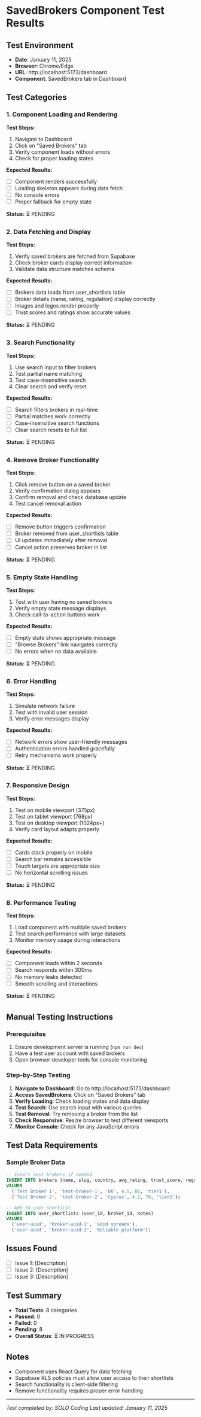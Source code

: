 # SavedBrokers Component Test Results

## Test Environment
- **Date**: January 11, 2025
- **Browser**: Chrome/Edge
- **URL**: http://localhost:5173/dashboard
- **Component**: SavedBrokers tab in Dashboard

## Test Categories

### 1. Component Loading and Rendering
**Test Steps:**
1. Navigate to Dashboard
2. Click on "Saved Brokers" tab
3. Verify component loads without errors
4. Check for proper loading states

**Expected Results:**
- [ ] Component renders successfully
- [ ] Loading skeleton appears during data fetch
- [ ] No console errors
- [ ] Proper fallback for empty state

**Status:** ⏳ PENDING

### 2. Data Fetching and Display
**Test Steps:**
1. Verify saved brokers are fetched from Supabase
2. Check broker cards display correct information
3. Validate data structure matches schema

**Expected Results:**
- [ ] Brokers data loads from user_shortlists table
- [ ] Broker details (name, rating, regulation) display correctly
- [ ] Images and logos render properly
- [ ] Trust scores and ratings show accurate values

**Status:** ⏳ PENDING

### 3. Search Functionality
**Test Steps:**
1. Use search input to filter brokers
2. Test partial name matching
3. Test case-insensitive search
4. Clear search and verify reset

**Expected Results:**
- [ ] Search filters brokers in real-time
- [ ] Partial matches work correctly
- [ ] Case-insensitive search functions
- [ ] Clear search resets to full list

**Status:** ⏳ PENDING

### 4. Remove Broker Functionality
**Test Steps:**
1. Click remove button on a saved broker
2. Verify confirmation dialog appears
3. Confirm removal and check database update
4. Test cancel removal action

**Expected Results:**
- [ ] Remove button triggers confirmation
- [ ] Broker removed from user_shortlists table
- [ ] UI updates immediately after removal
- [ ] Cancel action preserves broker in list

**Status:** ⏳ PENDING

### 5. Empty State Handling
**Test Steps:**
1. Test with user having no saved brokers
2. Verify empty state message displays
3. Check call-to-action buttons work

**Expected Results:**
- [ ] Empty state shows appropriate message
- [ ] "Browse Brokers" link navigates correctly
- [ ] No errors when no data available

**Status:** ⏳ PENDING

### 6. Error Handling
**Test Steps:**
1. Simulate network failure
2. Test with invalid user session
3. Verify error messages display

**Expected Results:**
- [ ] Network errors show user-friendly messages
- [ ] Authentication errors handled gracefully
- [ ] Retry mechanisms work properly

**Status:** ⏳ PENDING

### 7. Responsive Design
**Test Steps:**
1. Test on mobile viewport (375px)
2. Test on tablet viewport (768px)
3. Test on desktop viewport (1024px+)
4. Verify card layout adapts properly

**Expected Results:**
- [ ] Cards stack properly on mobile
- [ ] Search bar remains accessible
- [ ] Touch targets are appropriate size
- [ ] No horizontal scrolling issues

**Status:** ⏳ PENDING

### 8. Performance Testing
**Test Steps:**
1. Load component with multiple saved brokers
2. Test search performance with large datasets
3. Monitor memory usage during interactions

**Expected Results:**
- [ ] Component loads within 2 seconds
- [ ] Search responds within 300ms
- [ ] No memory leaks detected
- [ ] Smooth scrolling and interactions

**Status:** ⏳ PENDING

## Manual Testing Instructions

### Prerequisites
1. Ensure development server is running (`npm run dev`)
2. Have a test user account with saved brokers
3. Open browser developer tools for console monitoring

### Step-by-Step Testing
1. **Navigate to Dashboard**: Go to http://localhost:5173/dashboard
2. **Access SavedBrokers**: Click on "Saved Brokers" tab
3. **Verify Loading**: Check loading states and data display
4. **Test Search**: Use search input with various queries
5. **Test Removal**: Try removing a broker from the list
6. **Check Responsive**: Resize browser to test different viewports
7. **Monitor Console**: Check for any JavaScript errors

## Test Data Requirements

### Sample Broker Data
```sql
-- Insert test brokers if needed
INSERT INTO brokers (name, slug, country, avg_rating, trust_score, regulation_tier)
VALUES 
  ('Test Broker 1', 'test-broker-1', 'UK', 4.5, 85, 'tier1'),
  ('Test Broker 2', 'test-broker-2', 'Cyprus', 4.2, 78, 'tier2');

-- Add to user shortlist
INSERT INTO user_shortlists (user_id, broker_id, notes)
VALUES 
  ('user-uuid', 'broker-uuid-1', 'Good spreads'),
  ('user-uuid', 'broker-uuid-2', 'Reliable platform');
```

## Issues Found
- [ ] Issue 1: [Description]
- [ ] Issue 2: [Description]
- [ ] Issue 3: [Description]

## Test Summary
- **Total Tests**: 8 categories
- **Passed**: 0
- **Failed**: 0
- **Pending**: 8
- **Overall Status**: ⏳ IN PROGRESS

## Notes
- Component uses React Query for data fetching
- Supabase RLS policies must allow user access to their shortlists
- Search functionality is client-side filtering
- Remove functionality requires proper error handling

---
*Test completed by: SOLO Coding*
*Last updated: January 11, 2025*